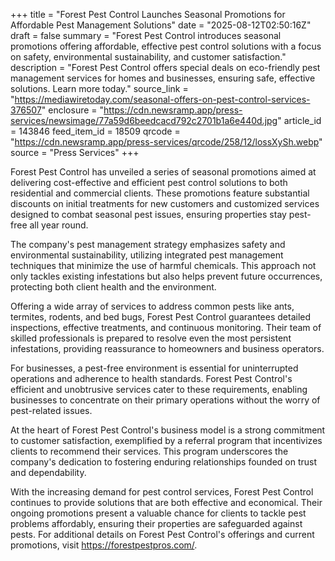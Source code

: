+++
title = "Forest Pest Control Launches Seasonal Promotions for Affordable Pest Management Solutions"
date = "2025-08-12T02:50:16Z"
draft = false
summary = "Forest Pest Control introduces seasonal promotions offering affordable, effective pest control solutions with a focus on safety, environmental sustainability, and customer satisfaction."
description = "Forest Pest Control offers special deals on eco-friendly pest management services for homes and businesses, ensuring safe, effective solutions. Learn more today."
source_link = "https://mediawiretoday.com/seasonal-offers-on-pest-control-services-376507"
enclosure = "https://cdn.newsramp.app/press-services/newsimage/77a59d6beedcacd792c2701b1a6e440d.jpg"
article_id = 143846
feed_item_id = 18509
qrcode = "https://cdn.newsramp.app/press-services/qrcode/258/12/lossXySh.webp"
source = "Press Services"
+++

<p>Forest Pest Control has unveiled a series of seasonal promotions aimed at delivering cost-effective and efficient pest control solutions to both residential and commercial clients. These promotions feature substantial discounts on initial treatments for new customers and customized services designed to combat seasonal pest issues, ensuring properties stay pest-free all year round.</p><p>The company's pest management strategy emphasizes safety and environmental sustainability, utilizing integrated pest management techniques that minimize the use of harmful chemicals. This approach not only tackles existing infestations but also helps prevent future occurrences, protecting both client health and the environment.</p><p>Offering a wide array of services to address common pests like ants, termites, rodents, and bed bugs, Forest Pest Control guarantees detailed inspections, effective treatments, and continuous monitoring. Their team of skilled professionals is prepared to resolve even the most persistent infestations, providing reassurance to homeowners and business operators.</p><p>For businesses, a pest-free environment is essential for uninterrupted operations and adherence to health standards. Forest Pest Control's efficient and unobtrusive services cater to these requirements, enabling businesses to concentrate on their primary operations without the worry of pest-related issues.</p><p>At the heart of Forest Pest Control's business model is a strong commitment to customer satisfaction, exemplified by a referral program that incentivizes clients to recommend their services. This program underscores the company's dedication to fostering enduring relationships founded on trust and dependability.</p><p>With the increasing demand for pest control services, Forest Pest Control continues to provide solutions that are both effective and economical. Their ongoing promotions present a valuable chance for clients to tackle pest problems affordably, ensuring their properties are safeguarded against pests. For additional details on Forest Pest Control's offerings and current promotions, visit <a href='https://forestpestpros.com/' rel='nofollow' target='_blank'>https://forestpestpros.com/</a>.</p>